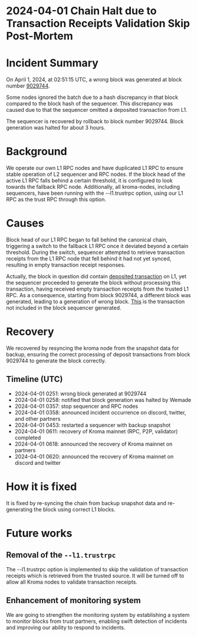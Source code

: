 # 2024-04-01 Chain Halt due to Transaction Receipts Validation Skip Post-Mortem

# Incident Summary

On April 1, 2024, at 02:51:15 UTC, a wrong block was generated at block number [9029744](https://kromascan.com/block/9029744).

Some nodes ignored the batch due to a hash discrepancy in that block compared to the block hash of the sequencer. This 
discrepancy was caused due to that the sequencer omitted a deposited transaction from L1.

The sequencer is recovered by rollback to block number 9029744. Block generation was halted for about 3 hours.

# Background

We operate our own L1 RPC nodes and have duplicated L1 RPC to ensure stable operation of L2 sequencer and RPC nodes. If 
the block head of the active L1 RPC falls behind a certain threshold, it is configured to look towards the fallback RPC 
node. Additionally, all kroma-nodes, including sequencers, have been running with the --l1.trustrpc option, using our L1
RPC as the trust RPC through this option.

# Causes

Block head of our L1 RPC began to fall behind the canonical chain, triggering a switch to the fallback L1 RPC once it 
deviated beyond a certain threshold. During the switch, sequencer attempted to retrieve transaction receipts from the L1
RPC node that fell behind it had not yet synced, resulting in empty transaction receipt responses.

Actually, the block in question did contain [deposited transaction](https://kromascan.com/tx/0xf76e4f34645bc3e172909fb03311cd1770f9c574ce46bd1da3644f9cea82c0e3)
on L1, yet the sequencer proceeded to generate the block without processing this transaction, having received empty 
transaction receipts from the trusted L1 RPC. As a consequence, starting from block 9029744, a different block was 
generated, leading to a generation of wrong block. 
[This](https://kromascan.com/tx/0xf76e4f34645bc3e172909fb03311cd1770f9c574ce46bd1da3644f9cea82c0e3) is the transaction 
not included in the block sequencer generated.

# Recovery

We recovered by resyncing the kroma node from the snapshot data for backup, ensuring the correct processing of deposit 
transactions from block 9029744 to generate the block correctly.

## Timeline (UTC)

- 2024-04-01 0251: wrong block generated at 9029744
- 2024-04-01 0258: notified that block generation was halted by Wemade
- 2024-04-01 0357: stop sequencer and RPC nodes
- 2024-04-01 0358: announced incident occurrence on discord, twitter, and other partners
- 2024-04-01 0453: restarted a sequencer with backup snapshot
- 2024-04-01 0611: recovery of Kroma mainnet (RPC, P2P, validator) completed
- 2024-04-01 0618: announced the recovery of Kroma mainnet on partners
- 2024-04-01 0620: announced the recovery of Kroma mainnet on discord and twitter

# How it is fixed

It is fixed by re-syncing the chain from backup snapshot data and re-generating the block using correct L1 blocks.

# Future works

## Removal of the `--l1.trustrpc`

The --l1.trustrpc option is implemented to skip the validation of transaction receipts which is retrieved from the 
trusted source. It will be turned off to allow all Kroma nodes to validate transaction receipts.

## Enhancement of monitoring system

We are going to strengthen the monitoring system by establishing a system to monitor blocks from trust partners, 
enabling swift detection of incidents and improving our ability to respond to incidents.
